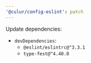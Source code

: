 ```yaml
---
'@culur/config-eslint': patch
---
```


Update dependencies:

- `devDependencies`:
  - `@eslint/eslintrc@^3.3.1`
  - `type-fest@^4.40.0`

